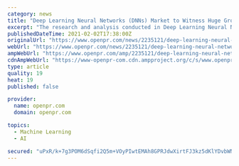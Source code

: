 ```yaml
---
category: news
title: "Deep Learning Neural Networks (DNNs) Market to Witness Huge Growth by 2027 | ALYUDA RESEARCH, LLC, ALPHABET google, IBM, MICRON TECHNOLOGIES"
excerpt: "The research and analysis conducted in Deep Learning Neural Networks Dnns report helps clients to predict investment in an emerging market expansion of market share or success of a new product with the help of global market research analysis This"
publishedDateTime: 2021-02-02T17:38:00Z
originalUrl: "https://www.openpr.com/news/2235121/deep-learning-neural-networks-dnns-market-to-witness-huge"
webUrl: "https://www.openpr.com/news/2235121/deep-learning-neural-networks-dnns-market-to-witness-huge"
ampWebUrl: "https://www.openpr.com/amp/2235121/deep-learning-neural-networks-dnns-market-to-witness-huge"
cdnAmpWebUrl: "https://www-openpr-com.cdn.ampproject.org/c/s/www.openpr.com/amp/2235121/deep-learning-neural-networks-dnns-market-to-witness-huge"
type: article
quality: 19
heat: 19
published: false

provider:
  name: openpr.com
  domain: openpr.com

topics:
  - Machine Learning
  - AI

secured: "uPxR/k+7g3POM6dSqfi2Q5m+VOyPIwtEMAh8GPRJdwXirtFJ3kz5dKlYDvbWN2p90F2LR0tw47yuY5WCBxHUpeYysGzBY+sQ1LIfVWPlw3RvmmKRllW0Db/4xZ3YkLlVcJrtAjOItXqqxxKT8gYQBmGg5V4OvTN+MBlpykfDxxFakzxUovbfAsxbZQBCfSXkBEq+W4Bus8gkIHqcwAiXyjEIPLI6hIqSPllYvW876mzg15zM08uRV39agOvzQKDNhGxzlDpn2mnFpRJJk6GuzFaV0nifMvS/S3mRR1X9MMYoRJPBfAmN6+5tJni1aaoRQJG5jvm2PXSRY4H/p0pQOy9IH3Gfiwu+EJPLiSXdHms=;VeTmP/uetaXEq7cvoAKYYg=="
---
```



